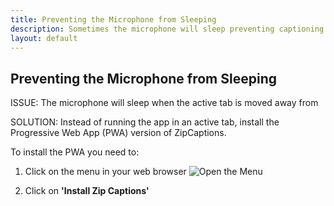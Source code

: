 ```yaml
---
title: Preventing the Microphone from Sleeping
description: Sometimes the microphone will sleep preventing captioning from running
layout: default
---
```

<h2>Preventing the Microphone from Sleeping</h2>

ISSUE: The microphone will sleep when the active tab is moved away from

SOLUTION: Instead of running the app in an active tab, install the Progressive Web App (PWA) version of ZipCaptions.

To install the PWA you need to:

1. Click on the menu in your web browser
![Open the Menu](/assets/pwa-install.png)

2. Click on **'Install Zip Captions'**
